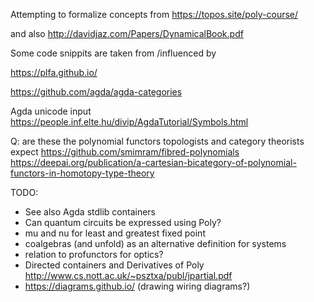 Attempting to formalize concepts from https://topos.site/poly-course/

and also http://davidjaz.com/Papers/DynamicalBook.pdf

Some code snippits are taken from /influenced by

https://plfa.github.io/

https://github.com/agda/agda-categories

Agda unicode input
https://people.inf.elte.hu/divip/AgdaTutorial/Symbols.html

Q: are these the polynomial functors topologists and category theorists expect
https://github.com/smimram/fibred-polynomials
https://deepai.org/publication/a-cartesian-bicategory-of-polynomial-functors-in-homotopy-type-theory


TODO:
- See also Agda stdlib containers
- Can quantum circuits be expressed using Poly?
- mu and nu for least and greatest fixed point
- coalgebras (and unfold) as an alternative definition for systems 
- relation to profunctors for optics?
- Directed containers and Derivatives of Poly http://www.cs.nott.ac.uk/~psztxa/publ/jpartial.pdf
- https://diagrams.github.io/ (drawing wiring diagrams?)
